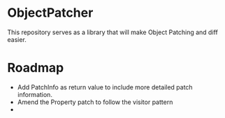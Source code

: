 # ObjectPatcher
This repository serves as a library that will make Object Patching and diff easier.


# Roadmap

- Add PatchInfo as return value to include more detailed patch information.
- Amend the Property patch to follow the visitor pattern 
- 